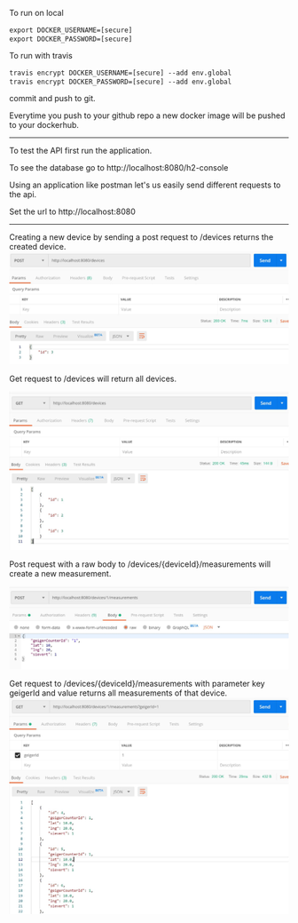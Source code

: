 To run on local

~~~~
export DOCKER_USERNAME=[secure]
export DOCKER_PASSWORD=[secure]
~~~~
To run with travis 

~~~~
travis encrypt DOCKER_USERNAME=[secure] --add env.global
travis encrypt DOCKER_PASSWORD=[secure] --add env.global
~~~~
commit and push to git.

Everytime you push to your github repo a new docker image will be pushed to your dockerhub.

----
To test the API first run the application.

To see the database go to http://localhost:8080/h2-console

Using an application like postman let's us easily send different requests to the api.

Set the url to http://localhost:8080

---
Creating a new device by sending a post request to /devices returns the created device.
![Device creation](pictures/creating.device.JPG?raw=true)

Get request to /devices will return all devices.

![Get all devices](pictures/get.all.devices.JPG?raw=true)

Post request with a raw body to /devices/{deviceId}/measurements will create a new measurement.

![Create measurement](pictures/create.measurement.JPG?raw=true)

Get request to /devices/{deviceId}/measurements with parameter key geigerId and value returns all measurements of that device.
![get measurements by device id](pictures/get.measurement.by.device.id.JPG?raw=true)






